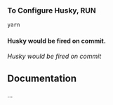 ### To Configure Husky, RUN

```bash
yarn
```

#### Husky would be fired on commit.

_Husky would be fired on commit_

## Documentation
...
